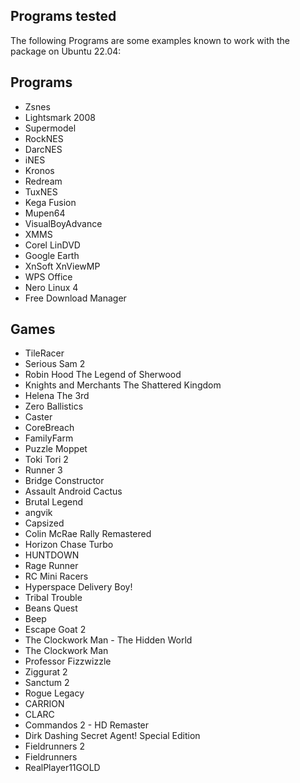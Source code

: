 Programs tested
------------

The following Programs are some examples known to work with the package on Ubuntu 22.04:  

## Programs

- Zsnes
- Lightsmark 2008
- Supermodel
- RockNES
- DarcNES
- iNES
- Kronos
- Redream
- TuxNES
- Kega Fusion
- Mupen64
- VisualBoyAdvance
- XMMS
- Corel LinDVD
- Google Earth
- XnSoft XnViewMP
- WPS Office
- Nero Linux 4
- Free Download Manager

## Games

- TileRacer
- Serious Sam 2
- Robin Hood The Legend of Sherwood
- Knights and Merchants The Shattered Kingdom
- Helena The 3rd
- Zero Ballistics
- Caster
- CoreBreach
- FamilyFarm
- Puzzle Moppet
- Toki Tori 2
- Runner 3
- Bridge Constructor
- Assault Android Cactus
- Brutal Legend
- angvik
- Capsized
- Colin McRae Rally Remastered
- Horizon Chase Turbo
- HUNTDOWN
- Rage Runner
- RC Mini Racers
- Hyperspace Delivery Boy!
- Tribal Trouble
- Beans Quest
- Beep
- Escape Goat 2
- The Clockwork Man - The Hidden World
- The Clockwork Man
- Professor Fizzwizzle
- Ziggurat 2
- Sanctum 2
- Rogue Legacy
- CARRION
- CLARC
- Commandos 2 - HD Remaster
- Dirk Dashing Secret Agent! Special Edition
- Fieldrunners 2
- Fieldrunners
- RealPlayer11GOLD
